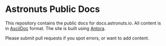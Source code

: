 # Astronuts Public Docs

This repository contains the public docs for docs.astronuts.io. All content is in [AsciiDoc](https://asciidoc.org/) format.
The site is built using [Antora](https://antora.org/).

Please submit pull requests if you spot errors, or want to add content.


